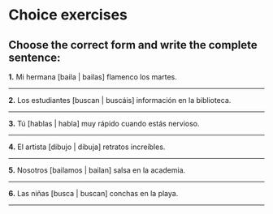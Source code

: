 # Choice exercises

## Choose the correct form and write the complete sentence:

**1.** Mi hermana [baila | bailas] flamenco los martes.

   _________________________________

**2.** Los estudiantes [buscan | buscáis] información en la biblioteca.

   _________________________________

**3.** Tú [hablas | habla] muy rápido cuando estás nervioso.

   _________________________________

**4.** El artista [dibujo | dibuja] retratos increíbles.

   _________________________________

**5.** Nosotros [bailamos | bailan] salsa en la academia.

   _________________________________

**6.** Las niñas [busca | buscan] conchas en la playa.

   _________________________________